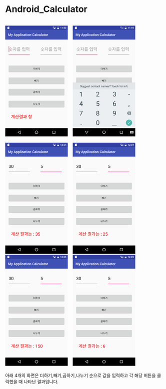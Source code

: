 # Android_Calculator

<br>
<img src=https://github.com/jw3400/Android_Calculator/blob/master/app/picture/0.%EA%B3%84%EC%82%B0%EA%B8%B0%20%ED%99%94%EB%A9%B4.png width=200>
&nbsp;&nbsp;
<img src=https://github.com/jw3400/Android_Calculator/blob/master/app/picture/1.%EC%88%AB%EC%9E%90%EC%9E%85%EB%A0%A5%20%ED%81%B4%EB%A6%AD%ED%96%88%EC%9D%84%20%EB%95%8C.png width=200>
&nbsp;&nbsp;
</br>

<br>
<img src=https://github.com/jw3400/Android_Calculator/blob/master/app/picture/2.%EB%8D%94%ED%95%98%EA%B8%B0%20%EB%B2%84%ED%8A%BC%20%ED%81%B4%EB%A6%AD%EC%8B%9C.png width=200>
&nbsp;&nbsp;
<img src=https://github.com/jw3400/Android_Calculator/blob/master/app/picture/3.%EB%B9%BC%EA%B8%B0%20%EB%B2%84%ED%8A%BC%20%ED%81%B4%EB%A6%AD%EC%8B%9C.png width=200>
&nbsp;&nbsp;
<img src=https://github.com/jw3400/Android_Calculator/blob/master/app/picture/4.%EA%B3%B1%ED%95%98%EA%B8%B0%20%EB%B2%84%ED%8A%BC%20%ED%81%B4%EB%A6%AD%EC%8B%9C.png width=200>
&nbsp;&nbsp;
<img src=https://github.com/jw3400/Android_Calculator/blob/master/app/picture/5.%EB%82%98%EB%88%84%EA%B8%B0%20%EB%B2%84%ED%8A%BC%20%ED%81%B4%EB%A6%AD%EC%8B%9C.png width=200>
</br>

<br>
아래 4개의 화면은 더하기,빼기,곱하기,나누기 순으로 값을 입력하고 각 해당 버튼을 클릭했을 때 나타난 결과입니다.
</br>
